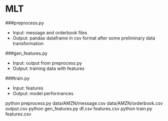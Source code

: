 # MLT

###preprocess.py
- Input: message and orderbook files
- Output: pandas dataframe in csv format after some preliminary data transformation

###gen_features.py
- Input: output from preprocess.py
- Output: training data with features

###train.py
- Input: features
- Output: model performances

python preprocess.py data/AMZN/message.csv data/AMZN/orderbook.csv output.csv
python gen_features.py df.csv features.csv
python train.py features.csv
